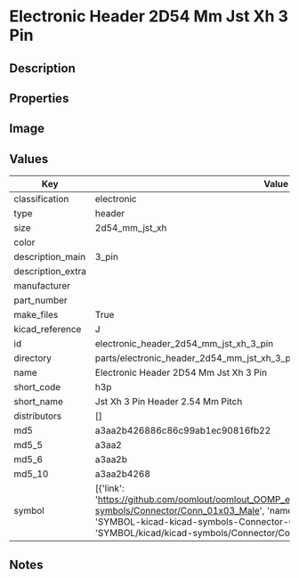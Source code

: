 # Electronic Header 2D54 Mm Jst Xh 3 Pin

## Description

## Properties


## Image


## Values

| Key | Value |
| --- | --- |
| classification | electronic |
| type | header |
| size | 2d54_mm_jst_xh |
| color |  |
| description_main | 3_pin |
| description_extra |  |
| manufacturer |  |
| part_number |  |
| make_files | True |
| kicad_reference | J |
| id | electronic_header_2d54_mm_jst_xh_3_pin |
| directory | parts/electronic_header_2d54_mm_jst_xh_3_pin |
| name | Electronic Header 2D54 Mm Jst Xh 3 Pin |
| short_code | h3p |
| short_name | Jst Xh 3 Pin Header 2.54 Mm Pitch |
| distributors | [] |
| md5 | a3aa2b426886c86c99ab1ec90816fb22 |
| md5_5 | a3aa2 |
| md5_6 | a3aa2b |
| md5_10 | a3aa2b4268 |
| symbol | [{'link': 'https://github.com/oomlout/oomlout_OOMP_eda_V2/tree/main/SYMBOL/kicad/kicad-symbols/Connector/Conn_01x03_Male', 'name': 'Connector : Conn_01x03_Male', 'id': 'SYMBOL-kicad-kicad-symbols-Connector-Conn_01x03_Male', 'directory': 'SYMBOL/kicad/kicad-symbols/Connector/Conn_01x03_Male/'}] |

## Notes

